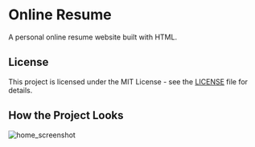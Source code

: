 # Online Resume

A personal online resume website built with HTML.

## License

This project is licensed under the MIT License - see the [LICENSE](LICENSE) file for details.

## How the Project Looks

![home_screenshot](https://github.com/user-attachments/assets/118689d4-b642-4126-9f10-d5c3a6682ac8)
